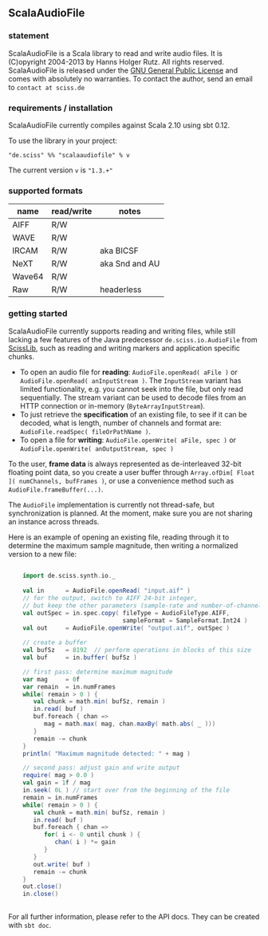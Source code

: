 ## ScalaAudioFile

### statement

ScalaAudioFile is a Scala library to read and write audio files. It is (C)opyright 2004-2013 by Hanns Holger Rutz. All rights reserved. ScalaAudioFile is released under the [GNU General Public License](https://raw.github.com/Sciss/ScalaAudioFile/master/LICENSE) and comes with absolutely no warranties. To contact the author, send an email to `contact at sciss.de`

### requirements / installation

ScalaAudioFile currently compiles against Scala 2.10 using sbt 0.12.

To use the library in your project:

    "de.sciss" %% "scalaaudiofile" % v

The current version `v` is `"1.3.+"`

### supported formats

|**name**        |**read/write**   |**notes**      |
|----------------|-----------------|---------------|
|AIFF            |R/W              |               |
|WAVE            |R/W              |               |
|IRCAM           |R/W              |aka BICSF      |
|NeXT            |R/W              |aka Snd and AU |
|Wave64          |R/W              |               |
|Raw             |R/W              |headerless     |

### getting started

ScalaAudioFile currently supports reading and writing files, while still lacking a few features of the Java predecessor `de.sciss.io.AudioFile`
from [ScissLib](http://sourceforge.net/projects/scisslib), such as reading and writing markers and application specific chunks.

* To open an audio file for __reading__: `AudioFile.openRead( aFile )` or `AudioFile.openRead( anInputStream )`. The `InputStream` variant has limited functionality, e.g. you cannot seek into the file, but only read sequentially. The stream variant can be used to decode files from an HTTP connection or in-memory (`ByteArrayInputStream`).
* To just retrieve the __specification__ of an existing file, to see if it can be decoded, what is length, number of channels and format are: `AudioFile.readSpec( fileOrPathName )`.
* To open a file for __writing__: `AudioFile.openWrite( aFile, spec )` or `AudioFile.openWrite( anOutputStream, spec )`

To the user, __frame data__ is always represented as de-interleaved 32-bit floating point data, so you create a user buffer through `Array.ofDim[ Float ]( numChannels, bufFrames )`, or use a convenience method such as `AudioFile.frameBuffer(...)`.

The `AudioFile` implementation is currently not thread-safe, but synchronization is planned. At the moment, make sure you are not sharing an instance across threads.

Here is an example of opening an existing file, reading through it to determine the maximum sample magnitude, then writing a normalized version to a new file:

```scala
    
    import de.sciss.synth.io._
    
    val in      = AudioFile.openRead( "input.aif" )
    // for the output, switch to AIFF 24-bit integer, 
    // but keep the other parameters (sample-rate and number-of-channels)
    val outSpec = in.spec.copy( fileType = AudioFileType.AIFF, 
                                sampleFormat = SampleFormat.Int24 )
    val out     = AudioFile.openWrite( "output.aif", outSpec )
    
    // create a buffer
    val bufSz   = 8192  // perform operations in blocks of this size
    val buf     = in.buffer( bufSz )

    // first pass: determine maximum magnitude
    var mag     = 0f
    var remain  = in.numFrames
    while( remain > 0 ) {
       val chunk = math.min( bufSz, remain )
       in.read( buf )
       buf.foreach { chan =>
          mag = math.max( mag, chan.maxBy( math.abs( _ )))
       }
       remain -= chunk
    }
    println( "Maximum magnitude detected: " + mag )

    // second pass: adjust gain and write output
    require( mag > 0.0 )
    val gain = 1f / mag
    in.seek( 0L ) // start over from the beginning of the file
    remain = in.numFrames
    while( remain > 0 ) {
       val chunk = math.min( bufSz, remain )
       in.read( buf )
       buf.foreach { chan =>
          for( i <- 0 until chunk ) {
             chan( i ) *= gain
          }
       }
       out.write( buf )
       remain -= chunk
    }
    out.close()
    in.close()
    
```

For all further information, please refer to the API docs. They can be created with `sbt doc`.
